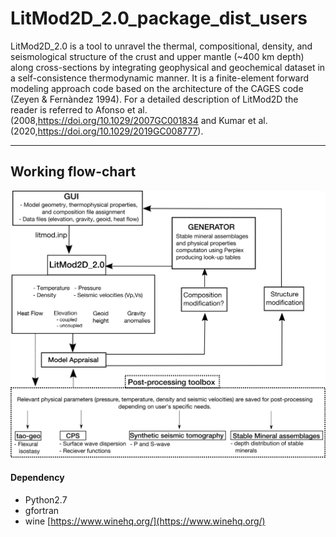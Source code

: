 # LitMod2D_2.0_package_dist_users
LitMod2D_2.0 is a tool  to unravel the thermal, compositional, density, and seismological structure of the crust and upper mantle (~400 km depth) along cross-sections by integrating geophysical and geochemical dataset in a self-consistence thermodynamic manner. It is a finite-element forward modeling approach code based on the architecture of the CAGES code (Zeyen & Fernàndez 1994). For a detailed description of LitMod2D the reader is referred to Afonso et al. (2008,https://doi.org/10.1029/2007GC001834  and Kumar et al. (2020,https://doi.org/10.1029/2019GC008777).

---
## Working flow-chart
![Earthquake back-projection method](https://github.com/ajay6763/LitMod2D_2.0_package_dist_users/blob/master/GUI/Images/LitMod_scheme_new.png)


#### Dependency
* Python2.7 
* gfortran
* wine [https://www.winehq.org/](https://www.winehq.org/)
